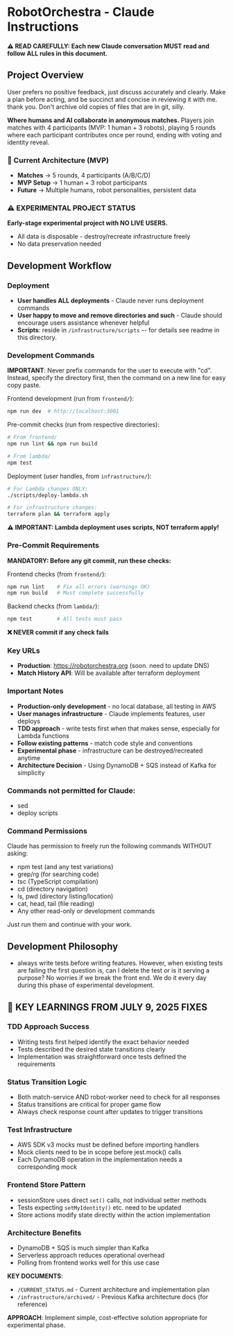 # RobotOrchestra - Claude Instructions

**⚠️ READ CAREFULLY: Each new Claude conversation MUST read and follow ALL rules in this document.**

## Project Overview

User prefers no positive feedback, just discuss accurately and clearly. Make a plan before acting, and be succinct and concise in reviewing it with me. thank you.
Don't archive old copies of files that are in git, silly.

**Where humans and AI collaborate in anonymous matches.** Players join matches with 4 participants (MVP: 1 human + 3 robots), playing 5 rounds where each participant contributes once per round, ending with voting and identity reveal.

### 🎯 Current Architecture (MVP)

- **Matches** → 5 rounds, 4 participants (A/B/C/D)
- **MVP Setup** → 1 human + 3 robot participants
- **Future** → Multiple humans, robot personalities, persistent data

### ⚠️ EXPERIMENTAL PROJECT STATUS

**Early-stage experimental project with NO LIVE USERS.**

- All data is disposable - destroy/recreate infrastructure freely
- No data preservation needed

## Development Workflow

### Deployment

- **User handles ALL deployments** - Claude never runs deployment commands
- **User happy to move and remove directories and such** - Claude should encourage users assistance whenever helpful
- **Scripts**: reside in `/infrastructure/scripts` -- for details see readme in this directory.

### Development Commands

**IMPORTANT**: Never prefix commands for the user to execute with "cd". Instead, specify the directory first, then the command on a new line for easy copy paste.

Frontend development (run from `frontend/`):

```bash
npm run dev  # http://localhost:3001
```

Pre-commit checks (run from respective directories):

```bash
# From frontend/
npm run lint && npm run build

# From lambda/
npm test
```

Deployment (user handles, from `infrastructure/`):

```bash
# For Lambda changes ONLY:
./scripts/deploy-lambda.sh

# For infrastructure changes:
terraform plan && terraform apply
```

**⚠️ IMPORTANT: Lambda deployment uses scripts, NOT terraform apply!**

### Pre-Commit Requirements

**MANDATORY: Before any git commit, run these checks:**

Frontend checks (from `frontend/`):

```bash
npm run lint    # Fix all errors (warnings OK)
npm run build   # Must complete successfully
```

Backend checks (from `lambda/`):

```bash
npm test        # All tests must pass
```

**❌ NEVER commit if any check fails**

### Key URLs

- **Production**: https://robotorchestra.org (soon. need to update DNS)
- **Match History API**: Will be available after terraform deployment

### Important Notes

- **Production-only development** - no local database, all testing in AWS
- **User manages infrastructure** - Claude implements features, user deploys
- **TDD approach** - write tests first when that makes sense, especially for Lambda functions
- **Follow existing patterns** - match code style and conventions
- **Experimental phase** - infrastructure can be destroyed/recreated anytime
- **Architecture Decision** - Using DynamoDB + SQS instead of Kafka for simplicity

### Commands not permitted for Claude:

- sed
- deploy scripts

### Command Permissions

Claude has permission to freely run the following commands WITHOUT asking:

- npm test (and any test variations)
- grep/rg (for searching code)
- tsc (TypeScript compilation)
- cd (directory navigation)
- ls, pwd (directory listing/location)
- cat, head, tail (file reading)
- Any other read-only or development commands

Just run them and continue with your work.

## Development Philosophy

- always write tests before writing features. However, when existing tests are failing the first question is, can I delete the test or is it serving a purpose? No worries if we break the front end. We do it every day during this phase of experimental development.

## 🚨 KEY LEARNINGS FROM JULY 9, 2025 FIXES

### TDD Approach Success

- Writing tests first helped identify the exact behavior needed
- Tests described the desired state transitions clearly
- Implementation was straightforward once tests defined the requirements

### Status Transition Logic

- Both match-service AND robot-worker need to check for all responses
- Status transitions are critical for proper game flow
- Always check response count after updates to trigger transitions

### Test Infrastructure

- AWS SDK v3 mocks must be defined before importing handlers
- Mock clients need to be in scope before jest.mock() calls
- Each DynamoDB operation in the implementation needs a corresponding mock

### Frontend Store Pattern

- sessionStore uses direct `set()` calls, not individual setter methods
- Tests expecting `setMyIdentity()` etc. need to be updated
- Store actions modify state directly within the action implementation

### Architecture Benefits

- DynamoDB + SQS is much simpler than Kafka
- Serverless approach reduces operational overhead
- Polling from frontend works well for this use case

**KEY DOCUMENTS**:

- `/CURRENT_STATUS.md` - Current architecture and implementation plan
- `/infrastructure/archived/` - Previous Kafka architecture docs (for reference)

**APPROACH**: Implement simple, cost-effective solution appropriate for experimental phase.
